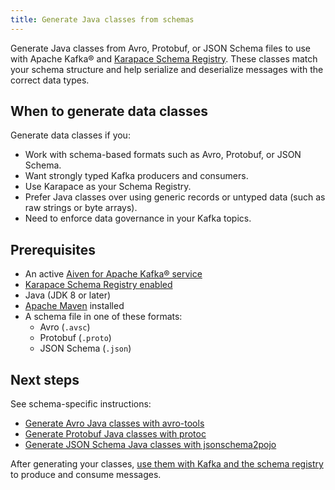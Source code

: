 ```yaml
---
title: Generate Java classes from schemas
---
```


Generate Java classes from Avro, Protobuf, or JSON Schema files to use with Apache Kafka® and [Karapace Schema Registry](/docs/products/kafka/karapace/concepts/schema-registry-authorization).
These classes match your schema structure and help serialize and deserialize messages
with the correct data types.

## When to generate data classes

Generate data classes if you:

- Work with schema-based formats such as Avro, Protobuf, or JSON Schema.
- Want strongly typed Kafka producers and consumers.
- Use Karapace as your Schema Registry.
- Prefer Java classes over using generic records or untyped data (such as raw strings
  or byte arrays).
- Need to enforce data governance in your Kafka topics.

## Prerequisites

- An active [Aiven for Apache Kafka® service](/docs/products/kafka/get-started)
- [Karapace Schema Registry enabled](/docs/products/kafka/karapace/howto/enable-karapace)
- Java (JDK 8 or later)
- [Apache Maven](https://maven.apache.org/) installed
- A schema file in one of these formats:
  - Avro (`.avsc`)
  - Protobuf (`.proto`)
  - JSON Schema (`.json`)

## Next steps

See schema-specific instructions:

- [Generate Avro Java classes with avro-tools](/docs/products/kafka/howto/generate-avro-java-classes)
- [Generate Protobuf Java classes with protoc](/docs/products/kafka/howto/generate-protobuf-java-classes)
- [Generate JSON Schema Java classes with jsonschema2pojo](/docs/products/kafka/howto/generate-json-java-classes)

After generating your classes,
[use them with Kafka and the schema registry](/docs/products/kafka/howto/schema-registry)
to produce and consume messages.
